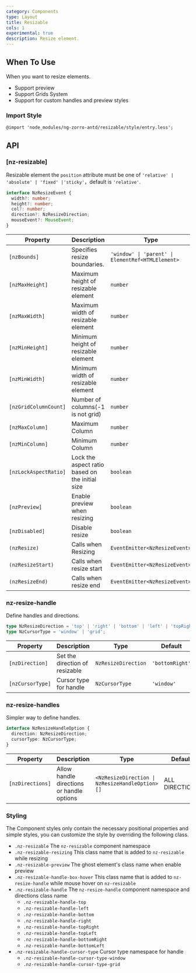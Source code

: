 ```yaml
---
category: Components
type: Layout
title: Resizable
cols: 1
experimental: true
description: Resize element.
---
```


## When To Use

When you want to resize elements.

- Support preview
- Support Grids System
- Support for custom handles and preview styles

### Import Style

```less
@import 'node_modules/ng-zorro-antd/resizable/style/entry.less';
```

## API

### [nz-resizable]

Resizable element the `position` attribute must be one of `'relative' | 'absolute' | 'fixed' |'sticky'`，default is `'relative'`.

```ts
interface NzResizeEvent {
  width?: number;
  height?: number;
  col?: number;
  direction?: NzResizeDirection;
  mouseEvent?: MouseEvent;
}
```

| Property              | Description                                     | Type                                              | Default  |
| --------------------- | ----------------------------------------------- | ------------------------------------------------- | -------- |
| `[nzBounds]`          | Specifies resize boundaries.                    | `'window' \| 'parent' \| ElementRef<HTMLElement>` | `parent` |
| `[nzMaxHeight]`       | Maximum height of resizable element             | `number`                                          | -        |
| `[nzMaxWidth]`        | Maximum width of resizable element              | `number`                                          | -        |
| `[nzMinHeight]`       | Minimum height of resizable element             | `number`                                          | `40`     |
| `[nzMinWidth]`        | Minimum width of resizable element              | `number`                                          | `40`     |
| `[nzGridColumnCount]` | Number of columns(-1 is not grid)               | `number`                                          | `-1`     |
| `[nzMaxColumn]`       | Maximum Column                                  | `number`                                          | -        |
| `[nzMinColumn]`       | Minimum Column                                  | `number`                                          | -        |
| `[nzLockAspectRatio]` | Lock the aspect ratio based on the initial size | `boolean`                                         | `false`  |
| `[nzPreview]`         | Enable preview when resizing                    | `boolean`                                         | `false`  |
| `[nzDisabled]`        | Disable resize                                  | `boolean`                                         | `false`  |
| `(nzResize)`          | Calls when Resizing                             | `EventEmitter<NzResizeEvent>`                     | -        |
| `(nzResizeStart)`     | Calls when resize start                         | `EventEmitter<NzResizeEvent>`                     | -        |
| `(nzResizeEnd)`       | Calls when resize end                           | `EventEmitter<NzResizeEvent>`                     | -        |

### nz-resize-handle

Define handles and directions.

```ts
type NzResizeDirection = 'top' | 'right' | 'bottom' | 'left' | 'topRight' | 'bottomRight' | 'bottomLeft' | 'topLeft';
type NzCursorType = 'window' | 'grid';
```

| Property         | Description                    | Type                | Default         |
| ---------------- | ------------------------------ | ------------------- | --------------- |
| `[nzDirection]`  | Set the direction of resizable | `NzResizeDirection` | `'bottomRight'` |
| `[nzCursorType]` | Cursor type for handle         | `NzCursorType`      | `'window'`      |

### nz-resize-handles

Simpler way to define handles.

```ts
interface NzResizeHandleOption {
  direction: NzResizeDirection;
  cursorType: NzCursorType;
}
```

| Property         | Description                               | Type                                            | Default        |
| ---------------- | ----------------------------------------- | ----------------------------------------------- | -------------- |
| `[nzDirections]` | Allow handle directions or handle options | `<NzResizeDirection \| NzResizeHandleOption>[]` | ALL DIRECTIONS |

### Styling

The Component styles only contain the necessary positional properties and simple styles, you can customize the style by overriding the following class.

- `.nz-resizable` The `nz-resizable` component namespace
- `.nz-resizable-resizing` This class name that is added to `nz-resizable` while resizing
- `.nz-resizable-preview` The ghost element's class name when enable preview
- `.nz-resizable-handle-box-hover` This class name that is added to `nz-resize-handle` while mouse hover on `nz-resizable`
- `.nz-resizable-handle` The `nz-resize-handle` component namespace and directions class name
  - `.nz-resizable-handle-top`
  - `.nz-resizable-handle-left`
  - `.nz-resizable-handle-bottom`
  - `.nz-resizable-handle-right`
  - `.nz-resizable-handle-topRight`
  - `.nz-resizable-handle-topLeft`
  - `.nz-resizable-handle-bottomRight`
  - `.nz-resizable-handle-bottomLeft`
- `.nz-resizable-handle-cursor-type` Cursor type namespace for handle
  - `.nz-resizable-handle-cursor-type-window`
  - `.nz-resizable-handle-cursor-type-grid`
